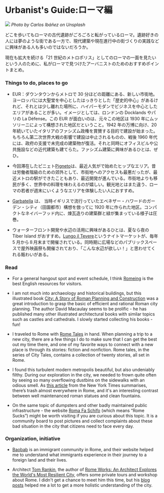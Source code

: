 # Urbanist's Guide:ローマ編

![](carlos-ibanez-oI141-aIwnQ-unsplash.jpg)
_Photo by Carlos Ibáñez on Unsplash_

どこを歩いてもローマの古代遺跡がごろごろと転がっているローマ。遺跡好きの人には夢のような街である一方で、現代建築や現在進行中の街づくりの実践などに興味がある人も多いのではないだろうか。

現在も拡大を続ける「21 世紀のメトロポリス」としてのローマの一面を見たいという人のために、私がローマで見つけたアーバニストのためのおすすめポイントまとめ。

### Things to do, places to go

- EUR：ダウンタウンからメトロで 30 分ほどの距離にある、新しい市街地。ヨーロッパには大聖堂を中心としたはっきりとした「歴史的中心」があるけれど、それとは少し離れた場所に、ハイパーモダンでビジネスを中心としたエリアがあることが多い。イメージとしては、ロンドンの Docklands やパリの La Défense。この EUR が面白いのは、元々この地区は 1930 年にムッソリーニによって構想された地区だということ。1942 年の万博に向け、20 年続いていたイタリアのファシズム政権を賞賛する目的で建設が始まった。もちろん第二次世界大戦の影響で建設は中止されるものの、戦後 1960 年代には、政府の支援で未完成の建築物が復活。それと同時にオフィスビルや公共施設などの近代建築も建てらた。ファシズム建築に興味があるひとは、ぜひ。

- 今回滞在したピニェト[Pigneto](https://www.romeing.it/pigneto-neighbourhood-rome/)は、最近人気がで始めたヒップなエリア。昔は労働者階級のための郊外として、市街地へのアクセスも最悪だったが、最近メトロの駅ができたこともあり、最近開発が進んでいる。市街地よりも移民が多く、世界中の料理を味わえるのが嬉しい。観光地とはまた違う、ローマの若者が週末にいくようなエリアを体験したい人におすすめ。

- [Garbatella](https://www.blocal-travel.com/italy/central-italy/lazio-italy/rome-italy/southern-rome/rome-ostiense/garbatella-is-poetic-neighbourhood-html/) は、
  当時イギリスで流行っていたエベネザー・ハワードのガーデン・シティ（田園都市）構想を倣ってに 1920 年に作られた地区。コンパクトなネイバーフッド内に、煉瓦造りの建築群と緑が集まっている様子は圧巻。

- ウォーターフロント開発や水辺の活用に興味があるひとは、夏なら夜の Tiber Island がおすすめ。[Lungo il Tevere](http://www.lungoiltevereroma.it/)というナイトマーケットが、毎年 5 月から８月末まで開催されている。同時期に広場などのパブリックスペースで屋外映画祭も開催されており、「こんな水辺が欲しい！」と思わせてくれる賑わいがある。

### Read

- For a general hangout spot and event schedule, I think [Romeing](https://www.romeing.it/) is the best English resources for visitors.

- I am not much into archaeology and historical buildings, but this illustrated book [City: A Story of Roman Planning and Construction](https://www.amazon.com/City-Story-Roman-Planning-Construction-ebook/dp/B001I460JC) was a great introduction to grasp the basic of efficient and rational Roman city planning. The author David Macaulay seems to be prolific - he has published many other illustrated architectural books with similar topics such as castles and cathedrals. I slowly started collecting his books - fun!

- I traveled to Rome with [Rome Tales](https://www.amazon.com/Rome-Tales-City-Helen-Constantine/dp/0199572461) in hand. When planning a trip to a new city, there are a few things I do to make sure that I can get the best out my time there, and one of my favorite ways to connect with a new place is through its stories: fiction and nonfiction. Rome tales, in the series of City Tales, contains a collection of twenty stories, all set in Rome.

- I found this turbulent modern metropolis beautiful, but also undeniably filthy. During our exploration in the city, we needed to frown quite often by seeing so many overflowing dustbins on the sidewalks with an odious smell. As [this article](https://www.nytimes.com/2017/05/10/opinion/the-filthy-metaphor-of-rome.html) from the New York Times summarises, there’s trash almost everywhere in Rome, and it's an interesting contrast between well maintenanced roman statues and clean fountains.

- On the same topic of dumpsters and other badly maintained public infrastructure - the website [Roma Fa Schifo](http://www.romafaschifo.com/2019/07/allucinante-san-paolo-la-stazione-della.html) (which means “Rome Sucks”) might be worth visiting if you are curious about this topic. It is a community board to post pictures and collect complaints about these bad situation in the city that citizens need to face every day.

### Organization, initiative

- [Baobab](http://www.baobabroma.org/) is an immigrant community in Rome, and their website helped me to understand what immigrants experience in their journey to a foreign land and their lives.

- Architect [Tom Rankin](http://tomrankinarchitect.com/), the author of [Rome Works: An Architect Explores the World's Most Resilient City](https://www.amazon.it/Rome-Works-Architect-Explores-Resilient/dp/0692559418/ref=sr_1_fkmr0_1?__mk_it_IT=%C3%85M%C3%85%C5%BD%C3%95%C3%91&keywords=Rome+Works%3A+An+Architect+Explores+the+World%27s+Most+Resilient+City&qid=1563653490&s=dmusic&sr=8-1-fkmr0), offers some private tours and workshop about Rome. I didn't get a chance to meet him this time, but his [blog posts](https://tomrankinarchitect.com/blog/) helped me a lot to get a more holistic understanding of the city.

